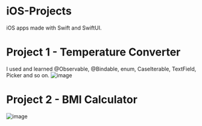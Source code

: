# iOS-Projects
iOS apps made with Swift and SwiftUI.

# Project 1 - Temperature Converter
I used and learned @Observable, @Bindable, enum, CaseIterable, TextField, Picker and so on. 
![image](https://github.com/cagrisayir/iOS-Projects/assets/44059539/6e6e26e6-82fb-4df2-8189-ef74eb2f4aab)


# Project 2 - BMI Calculator

![image](https://github.com/cagrisayir/iOS-Projects/assets/44059539/4c073a3d-62ee-4db0-a046-c541adacad9f)


